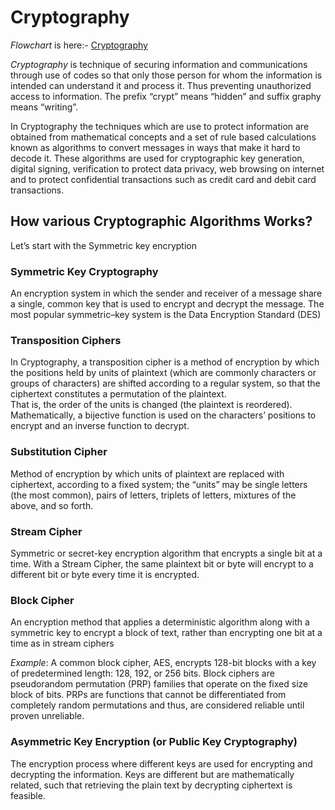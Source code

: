 # Cryptography  
  
*Flowchart* is here:- [Cryptography](https://drive.google.com/file/d/1s_iowVJ9mK4C1RfpwlRxQWUYMNd_LT2H/view?usp=sharing)  
  
*Cryptography* is technique of securing information and communications through use of codes so that only those person for whom the information is intended can understand it and process it. Thus preventing unauthorized access to information. The prefix “crypt” means “hidden” and suffix graphy means “writing”.  
  
In Cryptography the techniques which are use to protect information are obtained from mathematical concepts and a set of rule based calculations known as algorithms to convert messages in ways that make it hard to decode it. These algorithms are used for   cryptographic key generation, digital signing, verification to protect data privacy, web browsing on internet and to protect confidential transactions such as credit card and debit card transactions.  
  
## How various Cryptographic Algorithms Works?  
Let’s start with the Symmetric key encryption  
  
### Symmetric Key Cryptography  
An encryption system in which the sender and receiver of a message share a single, common key that is used to encrypt and decrypt the message. The most popular symmetric–key system is the Data Encryption Standard (DES)  
  
### Transposition Ciphers  
In Cryptography, a transposition cipher is a method of encryption by which the positions held by units of plaintext (which are commonly characters or groups of characters) are shifted according to a regular system, so that the ciphertext constitutes a permutation of the plaintext.  
That is, the order of the units is changed (the plaintext is reordered). Mathematically, a bijective function is used on the characters’ positions to encrypt and an inverse function to decrypt.  
  
### Substitution Cipher  
Method of encryption by which units of plaintext are replaced with ciphertext, according to a fixed system; the “units” may be single letters (the most common), pairs of letters, triplets of letters, mixtures of the above, and so forth.  

### Stream Cipher  
Symmetric or secret-key encryption algorithm that encrypts a single bit at a time. With a Stream Cipher, the same plaintext bit or byte will encrypt to a different bit or byte every time it is encrypted.  
  
### Block Cipher  
An encryption method that applies a deterministic algorithm along with a symmetric key to encrypt a block of text, rather than encrypting one bit at a time as in stream ciphers  

*Example*: A common block cipher, AES, encrypts 128-bit blocks with a key of predetermined length: 128, 192, or 256 bits. Block ciphers are pseudorandom permutation (PRP) families that operate on the fixed size block of bits. PRPs are functions that cannot be differentiated from completely random permutations and thus, are considered reliable until proven unreliable.  

### Asymmetric Key Encryption (or Public Key Cryptography)  
The encryption process where different keys are used for encrypting and decrypting the information. Keys are different but are mathematically related, such that retrieving the plain text by decrypting ciphertext is feasible.   
